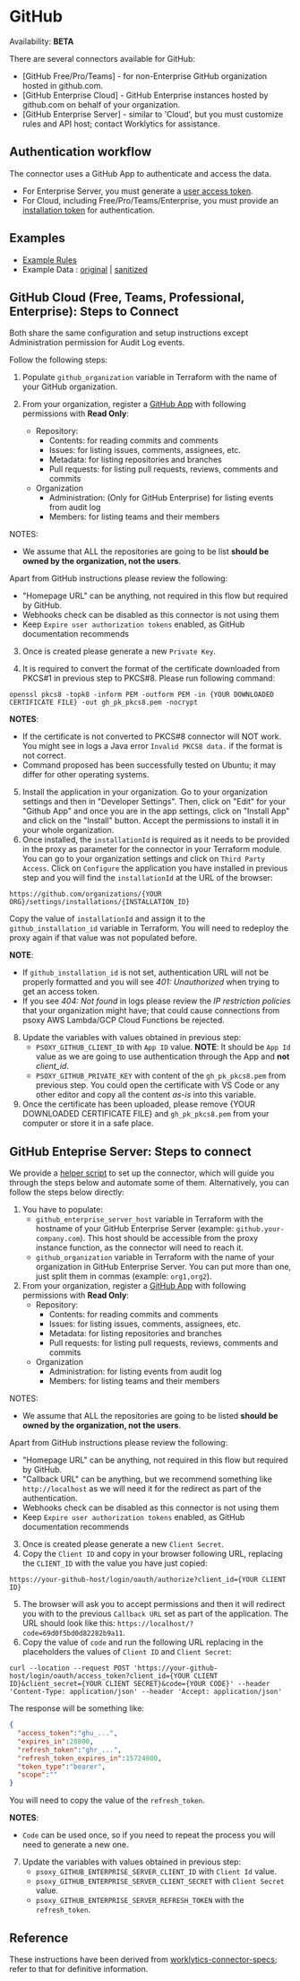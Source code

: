 # GitHub

Availability: **BETA**

There are several connectors available for GitHub:

- [GitHub Free/Pro/Teams] - for non-Enterprise GitHub organization hosted in github.com.
- [GitHub Enterprise Cloud] - GitHub Enterprise instances hosted by github.com on behalf of your
  organization.
- [GitHub Enterprise Server] - similar to 'Cloud', but you must customize rules and API host;
  contact Worklytics for assistance.

## Authentication workflow

The connector uses a GitHub App to authenticate and access the data.
- For Enterprise Server, you must generate a [user access token](https://docs.github.com/en/enterprise-server@3.11/apps/creating-github-apps/authenticating-with-a-github-app/generating-a-user-access-token-for-a-github-app#generating-a-user-access-token-when-a-user-installs-your-app).
- For Cloud, including Free/Pro/Teams/Enterprise, you must provide an [installation token](https://docs.github.com/en/apps/creating-github-apps/authenticating-with-a-github-app/generating-an-installation-access-token-for-a-github-app) for authentication.

## Examples

- [Example Rules](github.yaml)
- Example Data : [original](example-api-responses/original) |
  [sanitized](example-api-responses/sanitized)

## GitHub Cloud (Free, Teams, Professional, Enterprise): Steps to Connect

Both share the same configuration and setup instructions except Administration permission for Audit
Log events.

Follow the following steps:

1. Populate `github_organization` variable in Terraform with the name of your GitHub organization.

2. From your organization, register a
   [GitHub App](https://docs.github.com/en/apps/creating-github-apps/registering-a-github-app/registering-a-github-app#registering-a-github-app)
   with following permissions with **Read Only**:
   - Repository:
     - Contents: for reading commits and comments
     - Issues: for listing issues, comments, assignees, etc.
     - Metadata: for listing repositories and branches
     - Pull requests: for listing pull requests, reviews, comments and commits
   - Organization
     - Administration: (Only for GitHub Enterprise) for listing events from audit log
     - Members: for listing teams and their members

NOTES:

- We assume that ALL the repositories are going to be list **should be owned by the organization,
  not the users**.

Apart from GitHub instructions please review the following:

- "Homepage URL" can be anything, not required in this flow but required by GitHub.
- Webhooks check can be disabled as this connector is not using them
- Keep `Expire user authorization tokens` enabled, as GitHub documentation recommends

3. Once is created please generate a new `Private Key`.

4. It is required to convert the format of the certificate downloaded from PKCS#1 in previous step
   to PKCS#8. Please run following command:

```shell
openssl pkcs8 -topk8 -inform PEM -outform PEM -in {YOUR DOWNLOADED CERTIFICATE FILE} -out gh_pk_pkcs8.pem -nocrypt
```

**NOTES**:

- If the certificate is not converted to PKCS#8 connector will NOT work. You might see in logs a
  Java error `Invalid PKCS8 data.` if the format is not correct.
- Command proposed has been successfully tested on Ubuntu; it may differ for other operating
  systems.

5. Install the application in your organization. Go to your organization settings and then in
   "Developer Settings". Then, click on "Edit" for your "Github App" and once you are in the app
   settings, click on "Install App" and click on the "Install" button. Accept the permissions to
   install it in your whole organization.
6. Once installed, the `installationId` is required as it needs to be provided in the proxy as
   parameter for the connector in your Terraform module. You can go to your organization settings
   and click on `Third Party Access`. Click on `Configure` the application you have installed in
   previous step and you will find the `installationId` at the URL of the browser:

```
https://github.com/organizations/{YOUR ORG}/settings/installations/{INSTALLATION_ID}
```

Copy the value of `installationId` and assign it to the `github_installation_id` variable in
Terraform. You will need to redeploy the proxy again if that value was not populated before.

**NOTE**:

- If `github_installation_id` is not set, authentication URL will not be properly formatted and you
  will see _401: Unauthorized_ when trying to get an access token.
- If you see _404: Not found_ in logs please review the _IP restriction policies_ that your
  organization might have; that could cause connections from psoxy AWS Lambda/GCP Cloud Functions be
  rejected.

8. Update the variables with values obtained in previous step:
   - `PSOXY_GITHUB_CLIENT_ID` with `App ID` value. **NOTE**: It should be `App Id` value as we are
     going to use authentication through the App and **not** _client_id_.
   - `PSOXY_GITHUB_PRIVATE_KEY` with content of the `gh_pk_pkcs8.pem` from previous step. You could
     open the certificate with VS Code or any other editor and copy all the content _as-is_ into
     this variable.
9. Once the certificate has been uploaded, please remove {YOUR DOWNLOADED CERTIFICATE FILE} and
   `gh_pk_pkcs8.pem` from your computer or store it in a safe place.

## GitHub Enteprise Server: Steps to connect

We provide a [helper script](../../../tools/github-enterprise-server-auth.sh) to set up the connector, which will guide you through the steps
below and automate some of them. Alternatively, you can follow the steps below directly:

1. You have to populate:
    - `github_enterprise_server_host` variable in Terraform with the hostname of your GitHub
      Enterprise Server (example: `github.your-company.com`). This host should be accessible from
      the proxy instance function, as the connector will need to reach it.
    - `github_organization` variable in Terraform with the name of your organization in GitHub
      Enterprise Server. You can put more than one, just split them in commas (example: `org1,org2`).
2. From your organization, register a [GitHub App](https://docs.github.com/en/enterprise-server@3.11/apps/creating-github-apps/registering-a-github-app/registering-a-github-app#registering-a-github-app)
   with following permissions with **Read Only**:
    - Repository:
      - Contents: for reading commits and comments
      - Issues: for listing issues, comments, assignees, etc.
      - Metadata: for listing repositories and branches
      - Pull requests: for listing pull requests, reviews, comments and commits
    - Organization
      - Administration: for listing events from audit log
      - Members: for listing teams and their members

NOTES:
- We assume that ALL the repositories are going to be listed **should be owned by the organization, not the users**.

Apart from GitHub instructions please review the following:
- "Homepage URL" can be anything, not required in this flow but required by GitHub.
- "Callback URL" can be anything, but we recommend something like `http://localhost` as we will need it for the redirect as part of the authentication.
- Webhooks check can be disabled as this connector is not using them
- Keep `Expire user authorization tokens` enabled, as GitHub documentation recommends
3. Once is created please generate a new `Client Secret`.
4. Copy the `Client ID` and copy in your browser following URL, replacing the `CLIENT_ID` with the value you have just copied:
```
https://your-github-host/login/oauth/authorize?client_id={YOUR CLIENT ID}
```
5. The browser will ask you to accept permissions and then it will redirect you with to the previous `Callback URL` set as part of the application.
   The URL should look like this: `https://localhost/?code=69d0f5bd0d82282b9a11`.
6. Copy the value of `code` and run the following URL replacing in the placeholders the values of `Client ID` and `Client Secret`:
```
curl --location --request POST 'https://your-github-host/login/oauth/access_token?client_id={YOUR CLIENT ID}&client_secret={YOUR CLIENT SECRET}&code={YOUR CODE}' --header 'Content-Type: application/json' --header 'Accept: application/json'
```
The response will be something like:

```json
{
  "access_token":"ghu_...",
  "expires_in":28800,
  "refresh_token":"ghr_...",
  "refresh_token_expires_in":15724800,
  "token_type":"bearer",
  "scope":""
}
```
You will need to copy the value of the `refresh_token`.

**NOTES**:
- `Code` can be used once, so if you need to repeat the process you will need to generate a new one.

7. Update the variables with values obtained in previous step:
    - `psoxy_GITHUB_ENTERPRISE_SERVER_CLIENT_ID` with `Client Id` value.
    - `psoxy_GITHUB_ENTERPRISE_SERVER_CLIENT_SECRET` with `Client Secret` value.
    - `psoxy_GITHUB_ENTERPRISE_SERVER_REFRESH_TOKEN` with the `refresh_token`.

## Reference

These instructions have been derived from
[worklytics-connector-specs](../../../infra/modules/worklytics-connector-specs/main.tf); refer to
that for definitive information.
